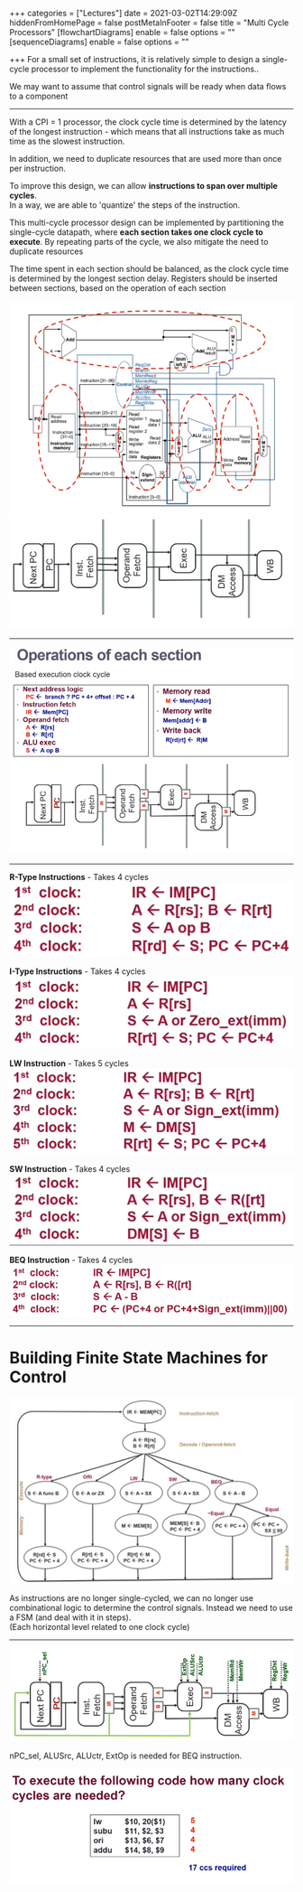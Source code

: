 +++
categories = ["Lectures"]
date = 2021-03-02T14:29:09Z
hiddenFromHomePage = false
postMetaInFooter = false
title = "Multi Cycle Processors"
[flowchartDiagrams]
enable = false
options = ""
[sequenceDiagrams]
enable = false
options = ""

+++
For a small set of instructions, it is relatively simple to design a single-cycle processor to implement the functionality for the instructions..

We may want to assume that control signals will be ready when data flows to a component

***

With a CPI = 1 processor, the clock cycle time is determined by the latency of the longest instruction - which means that all instructions take as much time as the slowest instruction.

In addition, we need to duplicate resources that are used more than once per instruction.

To improve this design, we can allow **instructions to span over multiple cycles**.  
In a way, we are able to 'quantize' the steps of the instruction.

This multi-cycle processor design can be implemented by partitioning the single-cycle datapath, where **each section takes one clock cycle to execute**. By repeating parts of the cycle, we also mitigate the need to duplicate resources

The time spent in each section should be balanced, as the clock cycle time is determined by the longest section delay. Registers should be inserted between sections, based on the operation of each section

![](/uploads/snipaste_2021-03-04_01-41-00.png)  
![](/uploads/snipaste_2021-03-04_02-10-03.png)

***

![](/uploads/snipaste_2021-03-04_02-12-44.png)

***

**R-Type Instructions** - Takes 4 cycles  
![](/uploads/snipaste_2021-03-04_02-17-25.png)

**I-Type Instructions** - Takes 4 cycles  
![](/uploads/snipaste_2021-03-04_02-17-56.png)

**LW Instruction** - Takes 5 cycles  
![](/uploads/snipaste_2021-03-04_02-18-23.png)

**SW Instruction** - Takes 4 cycles  
![](/uploads/snipaste_2021-03-04_02-19-45.png)

**BEQ Instruction** - Takes 4 cycles  
![](/uploads/snipaste_2021-03-04_02-20-23.png)

***

# Building Finite State Machines for Control

![](/uploads/snipaste_2021-03-04_02-21-02.png)

As instructions are no longer single-cycled, we can no longer use combinational logic to determine the control signals. Instead we need to use a FSM (and deal with it in steps).  
(Each horizontal level related to one clock cycle)

***

![](/uploads/snipaste_2021-03-06_01-11-25.png)

nPC_sel, ALUSrc, ALUctr, ExtOp is needed for BEQ instruction.

![](/uploads/snipaste_2021-03-06_01-15-48.png)